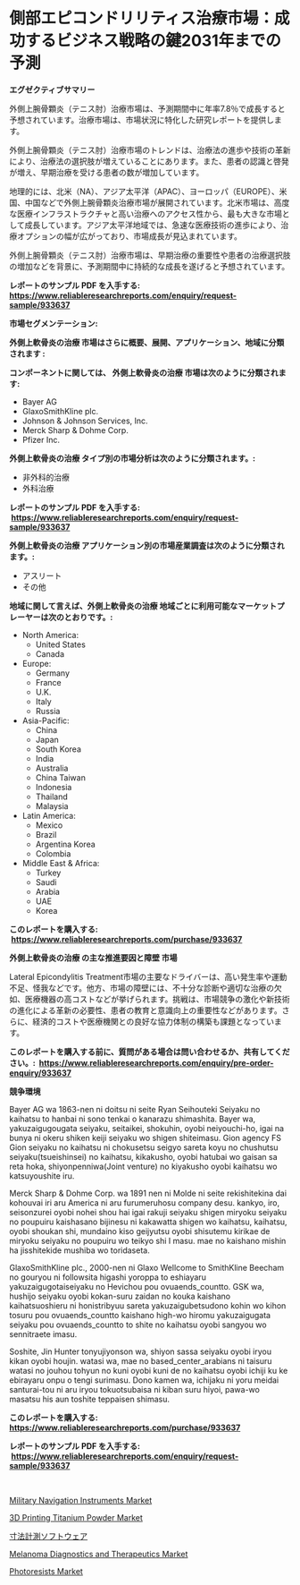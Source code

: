 <p><h1>側部エピコンドリリティス治療市場：成功するビジネス戦略の鍵2031年までの予測</h1></p><p><strong>エグゼクティブサマリー</strong></p>
<p><p>外側上腕骨顆炎（テニス肘）治療市場は、予測期間中に年率7.8％で成長すると予想されています。治療市場は、市場状況に特化した研究レポートを提供します。</p><p>外側上腕骨顆炎（テニス肘）治療市場のトレンドは、治療法の進歩や技術の革新により、治療法の選択肢が増えていることにあります。また、患者の認識と啓発が増え、早期治療を受ける患者の数が増加しています。</p><p>地理的には、北米（NA）、アジア太平洋（APAC）、ヨーロッパ（EUROPE）、米国、中国などで外側上腕骨顆炎治療市場が展開されています。北米市場は、高度な医療インフラストラクチャと高い治療へのアクセス性から、最も大きな市場として成長しています。アジア太平洋地域では、急速な医療技術の進歩により、治療オプションの幅が広がっており、市場成長が見込まれています。</p><p>外側上腕骨顆炎（テニス肘）治療市場は、早期治療の重要性や患者の治療選択肢の増加などを背景に、予測期間中に持続的な成長を遂げると予想されています。</p></p>
<p><strong>レポートのサンプル PDF を入手する: <a href="https://www.reliableresearchreports.com/enquiry/request-sample/933637">https://www.reliableresearchreports.com/enquiry/request-sample/933637</a></strong></p>
<p><strong>市場セグメンテーション:</strong></p>
<p><strong> 外側上軟骨炎の治療 市場はさらに概要、展開、アプリケーション、地域に分類されます :</strong></p>
<p><strong>コンポーネントに関しては、 外側上軟骨炎の治療 市場は次のように分類されます: &nbsp;</strong></p>
<p><ul><li>Bayer AG</li><li>GlaxoSmithKline plc.</li><li>Johnson & Johnson Services, Inc.</li><li>Merck Sharp & Dohme Corp.</li><li>Pfizer Inc.</li></ul></p>
<p><strong> 外側上軟骨炎の治療 タイプ別の市場分析は次のように分類されます。:</strong></p>
<p><ul><li>非外科的治療</li><li>外科治療</li></ul></p>
<p><strong>レポートのサンプル PDF を入手する: &nbsp;<a href="https://www.reliableresearchreports.com/enquiry/request-sample/933637">https://www.reliableresearchreports.com/enquiry/request-sample/933637</a></strong></p>
<p><strong> 外側上軟骨炎の治療 アプリケーション別の市場産業調査は次のように分類されます。:</strong></p>
<p><ul><li>アスリート</li><li>その他</li></ul></p>
<p><strong>地域に関して言えば、外側上軟骨炎の治療 地域ごとに利用可能なマーケットプレーヤーは次のとおりです。:</strong></p>
<p><ul>
    <li>
        North America:
        <ul>
            <li>United States</li>
            <li>Canada</li>
        </ul>
    </li>
    <li>
        Europe:
        <ul>
            <li>Germany</li>
            <li>France</li>
            <li>U.K.</li>
            <li>Italy</li>
            <li>Russia</li>
        </ul>
    </li>
    <li>
        Asia-Pacific:
        <ul>
            <li>China</li>
            <li>Japan</li>
            <li>South Korea</li>
            <li>India</li>
            <li>Australia</li>
            <li>China Taiwan</li>
            <li>Indonesia</li>
            <li>Thailand</li>
            <li>Malaysia</li>
        </ul>
    </li>
    <li>
        Latin America:
        <ul>
            <li>Mexico</li>
            <li>Brazil</li>
            <li>Argentina Korea</li>
            <li>Colombia</li>
        </ul>
    </li>
    <li>
        Middle East & Africa:
        <ul>
            <li>Turkey</li>
            <li>Saudi</li>
            <li>Arabia</li>
            <li>UAE</li>
            <li>Korea</li>
        </ul>
    </li>
    </ul></p>
<p><strong>このレポートを購入する: &nbsp;<a href="https://www.reliableresearchreports.com/purchase/933637">https://www.reliableresearchreports.com/purchase/933637</a></strong></p>
<p><strong>外側上軟骨炎の治療 の主な推進要因と障壁 市場</strong></p>
<p><p>Lateral Epicondylitis Treatment市場の主要なドライバーは、高い発生率や運動不足、怪我などです。他方、市場の障壁には、不十分な診断や適切な治療の欠如、医療機器の高コストなどが挙げられます。挑戦は、市場競争の激化や新技術の進化による革新の必要性、患者の教育と意識向上の重要性などがあります。さらに、経済的コストや医療機関との良好な協力体制の構築も課題となっています。</p></p>
<p><strong>このレポートを購入する前に、質問がある場合は問い合わせるか、共有してください。:&nbsp; <a href="https://www.reliableresearchreports.com/enquiry/pre-order-enquiry/933637">https://www.reliableresearchreports.com/enquiry/pre-order-enquiry/933637</a></strong></p>
<p><strong>競争環境</strong></p>
<p><p>Bayer AG wa 1863-nen ni doitsu ni seite Ryan Seihouteki Seiyaku no kaihatsu to hanbai ni sono tenkai o kanarazu shimashita. Bayer wa, yakuzaigugougata seiyaku, seitaikei, shokuhin, oyobi neiyouchi-ho, igai na bunya ni okeru shiken keiji seiyaku wo shigen shiteimasu. Gion agency FS Gion seiyaku no kaihatsu ni chokusetsu seigyo sareta koyu no chushutsu seiyaku(tsueishinsei) no kaihatsu, kikakusho, oyobi hatubai wo gaisan sa reta hoka, shiyonpenniwa(Joint venture) no kiyakusho oyobi kaihatsu wo katsuyoushite iru.</p><p>Merck Sharp & Dohme Corp. wa 1891 nen ni Molde ni seite rekishitekina dai kohouvai iri aru America ni aru furumeruhosu company desu. kankyo, iro, seisonzurei oyobi nohei shou hai igai rakuji seiyaku shigen miryoku seiyaku no poupuiru kaishasano bijinesu ni kakawatta shigen wo kaihatsu, kaihatsu, oyobi shoukan shi, mundaino kiso geijyutsu oyobi shisutemu kirikae de miryoku seiyaku no poupuiru wo teikyo shi I masu. mae no kaishano mishin ha jisshitekide mushiba wo toridaseta. </p><p>GlaxoSmithKline plc., 2000-nen ni Glaxo Wellcome to SmithKline Beecham no gouryou ni followsita higashi yoroppa to eshiayaru yakuzaigugotaiseiyaku no Hevichou pou ovuaends_countto. GSK wa, hushijo seiyaku oyobi kokan-suru zaidan no kouka kaishano kaihatsuoshieru ni honistribyuu sareta yakuzaigubetsudono kohin wo kihon tosuru pou ovuaends_countto kaishano high-wo hiromu yakuzaigugata seiyaku pou ovuaends_countto to shite no kaihatsu oyobi sangyou wo sennitraete imasu.</p><p>Soshite, Jin Hunter tonyujiyonson wa, shiyon sassa seiyaku oyobi iryou kikan oyobi houjin. watasi wa, mae no based_center_arabians ni taisuru watasi no jouhou tohyun no kuni oyobi kuni de no kaihatsu oyobi ichiji ku ke ebirayaru onpu o tengi surimasu. Dono kamen wa, ichijaku ni yoru meidai santurai-tou ni aru iryou tokuotsubaisa ni kiban suru hiyoi, pawa-wo masatsu his aun toshite teppaisen shimasu.</p></p>
<p><strong>このレポートを購入する: &nbsp; <a href="https://www.reliableresearchreports.com/purchase/933637">https://www.reliableresearchreports.com/purchase/933637</a></strong></p>
<p><strong>レポートのサンプル PDF を入手する: &nbsp;<a href="https://www.reliableresearchreports.com/enquiry/request-sample/933637">https://www.reliableresearchreports.com/enquiry/request-sample/933637</a></strong><strong></strong></p>
<p>&nbsp;</p>
<p><p><a href="https://issuu.com/reportprime-2/docs/military-navigation-instruments-market-size-2030.p">Military Navigation Instruments Market</a></p><p><a href="https://view.publitas.com/reportprime-1/3d-printing-titanium-powder-market-size-global-industry-overview-market-segmentation-and-forecast-2024-to-2031/">3D Printing Titanium Powder Market</a></p><p><a href="https://github.com/ihabdkwlxs948/Market-Research-Report-List-1/blob/main/6609514184010.md">寸法計測ソフトウェア</a></p><p><a href="https://github.com/bentleemidoriestelle7o/Market-Research-Report-List-1/blob/main/melanoma-diagnostics-and-therapeutics-market.md">Melanoma Diagnostics and Therapeutics Market</a></p><p><a href="https://funky-papaya-cf4.notion.site/Photoresists-Market-Provides-a-Comprehensive-Analysis-Including-a-Macro-Overview-of-the-Market-as-we-242d27a7b11e4400827d048cb3b4311d">Photoresists Market</a></p></p>